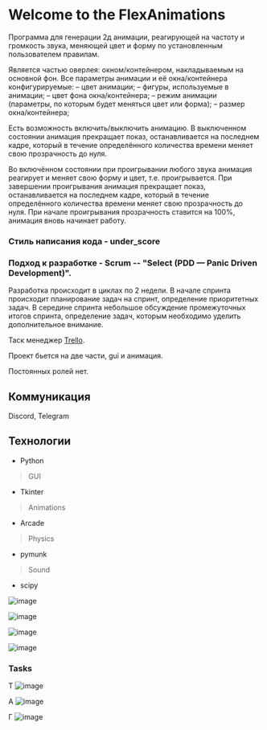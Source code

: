 # Welcome to the FlexAnimations
 
Программа для генерации 2д анимации, реагирующей на частоту и громкость звука, меняющей цвет и форму по установленным пользователем правилам.

Является частью оверлея: окном/контейнером, накладываемым на основной фон. Все параметры анимации и её окна/контейнера конфигурируемые:
– цвет анимации;
– фигуры, используемые в анимации;
– цвет фона окна/контейнера;
– режим анимации (параметры, по которым будет меняться цвет или форма);
– размер окна/контейнера;

Есть возможность включить/выключить анимацию. В выключенном состоянии анимация прекращает показ, останавливается на последнем кадре, который в течение определённого количества времени меняет свою прозрачность до нуля.  

Во включённом состоянии при проигрывании любого звука анимация реагирует и меняет свою форму и цвет, т.е. проигрывается. При завершении проигрывания анимация прекращает показ, останавливается на последнем кадре, который в течение определённого количества времени меняет свою прозрачность до нуля. При начале проигрывания прозрачность ставится на 100%, анимация вновь начинает работу.

### Стиль написания кода - under_score

### Подход к разработке  - Scrum -- "Select (PDD — Panic Driven Development)".

Разработка происходит в циклах по 2 недели. В начале спринта происходит планирование задач на спринт, определение приоритетных задач. В середине спринта небольшое обсуждение промежуточных итогов спринта, определение задач, которым необходимо уделить дополнительное внимание.

Таск менеджер [Trello](https://trello.com/b/B6NQIt8N/командный-проект).

Проект бьется на две части, gui и анимация.

Постоянных ролей нет.

## Коммуникация
Discord, Telegram

## Технологии
- Python
> GUI
- Tkinter
> Animations
- Arcade 
> Physics
- pymunk
> Sound
- scipy

![image](https://user-images.githubusercontent.com/54447582/235769508-46c61b4c-8ed5-4c5a-a986-1cedb8ba7a10.png)

![image](https://user-images.githubusercontent.com/54447582/235769580-1393bb0d-384b-4e26-a42c-9515db2ae1aa.png)


![image](https://user-images.githubusercontent.com/54447582/229621891-8ffc291d-3b4c-4e07-b183-0badc5699346.png)

![image](https://user-images.githubusercontent.com/54447582/233476794-55257ec9-10fa-4469-8085-c9078d83811d.png)


### Tasks

Т
![image](https://user-images.githubusercontent.com/54447582/231252387-ee16aad5-889c-48dc-8a1c-8cd2bd5020d1.png)

А
![image](https://user-images.githubusercontent.com/54447582/231252470-1f4b67a3-9b95-4853-adff-e445f489104c.png)

Г
![image](https://user-images.githubusercontent.com/54447582/231252578-47e999b1-1ad3-47b8-abdc-ed03d2b576ad.png)
